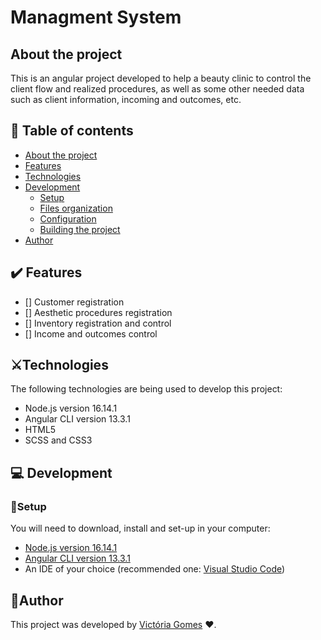 <h1>
	Managment System </img>
</h1>

## About the project

This is an angular project developed to help a beauty clinic to control the client flow and realized procedures, as well as some other needed data such as client information, incoming and outcomes, etc.


## :pencil: Table of contents

- [About the project](#about-the-project)
- [Features](#features)
- [Technologies](#technologies)
- [Development](#development)
  - [Setup](#setup)
  - [Files organization](#files-organization)
  - [Configuration](#configuration)
  - [Building the project](#building-the-project)
- [Author](#author)

## :heavy_check_mark: Features

- [] Customer registration
- [] Aesthetic procedures registration
- [] Inventory registration and control
- [] Income and outcomes control

## ⚔️Technologies

The following technologies are being used to develop this project:

- Node.js version 16.14.1
- Angular CLI version 13.3.1
- HTML5
- SCSS and CSS3

## :computer: Development

### :wrench:Setup

You will need to download, install and set-up in your computer:

- [Node.js version 16.14.1](https://nodejs.org/download/release/v16.14.1/)
- [Angular CLI version 13.3.1](https://angular.io/cli)
- An IDE of your choice (recommended one: [Visual Studio Code](https://code.visualstudio.com/download))


## :thought_balloon:Author

This project was developed by [Victória Gomes](https://github.com/victoriaogomes) :heart:.
